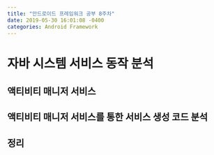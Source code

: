 ```yaml
---
title: "안드로이드 프레임워크 공부 8주차"
date: 2019-05-30 16:01:08 -0400
categories: Android Framework
---
```


자바 시스템 서비스 동작 분석
=============

액티비티 매니저 서비스 
-------------


액티비티 매니저 서비스를 통한 서비스 생성 코드 분석
-------------
 


정리
-------------
